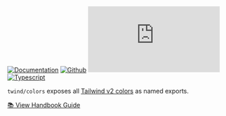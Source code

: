 [![Documentation](https://flat.badgen.net/badge/icon/Documentation?icon=awesome&label)](https://twind.dev/api/modules/twind_colors.html)
[![Github](https://flat.badgen.net/badge/icon/tw-in-js%2Ftwind%2Fsrc%2Fcolors?icon=github&label)](https://github.com/tw-in-js/twind/tree/v0.16/src/colors)
[![Module Size](https://flat.badgen.net/badgesize/brotli/https://cdn.jsdelivr.net/npm/twind/colors/colors.min.js?icon=jsdelivr&label&color=blue&cache=10800)](https://unpkg.com/twind/colors/colors.js 'brotli module size')
[![Typescript](https://flat.badgen.net/badge/icon/included?icon=typescript&label)](https://unpkg.com/browse/twind/colors/colors.d.ts)

`twind/colors` exposes all [Tailwind v2 colors](https://tailwindcss.com/docs/customizing-colors#color-palette-reference) as named exports.

[📚 View Handbook Guide](/handbook/configuration#colors)

